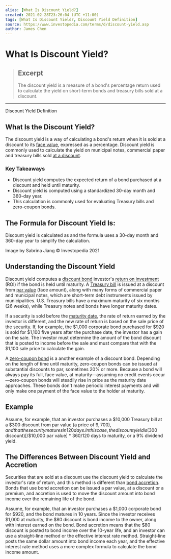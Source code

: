 ```yaml
---
alias: [What Is Discount Yield?]
created: 2021-02-28T23:26:04 (UTC +11:00)
tags: [What Is Discount Yield?, Discount Yield Definition]
source: https://www.investopedia.com/terms/d/discount-yield.asp
author: James Chen
---
```


# What Is Discount Yield?

> ## Excerpt
> The discount yield is a measure of a bond's percentage return used to calculate the yield on short-term bonds and treasury bills sold at a discount.

---

Discount Yield Definition
## What Is the Discount Yield?

The discount yield is a way of calculating a bond's return when it is sold at a discount to its [face value](https://www.investopedia.com/terms/f/facevalue.asp), expressed as a percentage. Discount yield is commonly used to calculate the yield on municipal notes, commercial paper and treasury bills sold [at a discount](https://www.investopedia.com/terms/a/at-a-discount.asp).

### Key Takeaways

-   Discount yield computes the expected return of a bond purchased at a discount and held until maturity.
-   Discount yield is computed using a standardized 30-day month and 360-day year.
-   This calculation is commonly used for evaluating Treasury bills and zero-coupon bonds.

## The Formula for Discount Yield Is:

Discount yield is calculated as and the formula uses a 30-day month and 360-day year to simplify the calculation.

Image by Sabrina Jiang © Investopedia 2021

## Understanding the Discount Yield

Discount yield computes a [discount bond](https://www.investopedia.com/terms/d/discountbond.asp) investor's [return on investment](https://www.investopedia.com/terms/t/treasurybill.asp) (ROI) if the bond is held until maturity. A [Treasury bill](https://www.investopedia.com/terms/u/ustreasury.asp) is issued at a discount from [par value](https://www.investopedia.com/terms/p/parvalue.asp) (face amount), along with many forms of commercial paper and municipal notes, which are short-term debt instruments issued by municipalities. U.S. Treasury bills have a maximum maturity of six months (26 weeks), while Treasury notes and bonds have longer maturity dates.

If a security is sold before the [maturity date](https://www.investopedia.com/terms/m/maturitydate.asp), the rate of return earned by the investor is different, and the new rate of return is based on the sale price of the security. If, for example, the $1,000 corporate bond purchased for $920 is sold for $1,100 five years after the purchase date, the investor has a gain on the sale. The investor must determine the amount of the bond discount that is posted to income before the sale and must compare that with the $1,100 sale price to calculate the gain.

A [zero-coupon bond](https://www.investopedia.com/terms/z/zero-couponbond.asp) is a another example of a discount bond. Depending on the length of time until maturity, zero-coupon bonds can be issued at substantial discounts to par, sometimes 20% or more. Because a bond will always pay its full, face value, at maturity—assuming no credit events occur—zero-coupon bonds will steadily rise in price as the maturity date approaches. These bonds don't make periodic interest payments and will only make one payment of the face value to the holder at maturity.

## Example

Assume, for example, that an investor purchases a $10,000 Treasury bill at a $300 discount from par value (a price of $9,700), and that the security matures in 120 days. In this case, the discount yield is ($300 discount)\[/$10,000 par value\] \* 360/120 days to maturity, or a 9% dividend yield.

## The Differences Between Discount Yield and Accretion

Securities that are sold at a discount use the discount yield to calculate the investor's rate of return, and this method is different than [bond accretion](https://www.investopedia.com/terms/a/accretion.asp). Bonds that use bond accretion can be issued a par value, at a discount or a premium, and accretion is used to move the discount amount into bond income over the remaining life of the bond.

Assume, for example, that an investor purchases a $1,000 corporate bond for $920, and the bond matures in 10 years. Since the investor receives $1,000 at maturity, the $80 discount is bond income to the owner, along with interest earned on the bond. Bond accretion means that the $80 discount is posted to bond income over the 10-year life, and an investor can use a straight-line method or the effective interest rate method. Straight-line posts the same dollar amount into bond income each year, and the effective interest rate method uses a more complex formula to calculate the bond income amount.
